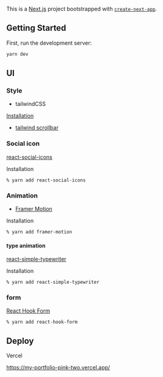 This is a [Next.js](https://nextjs.org/) project bootstrapped with [`create-next-app`](https://github.com/vercel/next.js/tree/canary/packages/create-next-app).

## Getting Started

First, run the development server:

```bash
yarn dev
```

## UI

### Style

- tailwindCSS

[Installation](https://tailwindcss.com/docs/guides/nextjs)

- [tailwind scrollbar](https://www.npmjs.com/package/tailwind-scrollbar)

### Social icon

[react-social-icons](https://jaketrent.github.io/react-social-icons/)

Installation

`% yarn add react-social-icons`

### Animation

- [Framer Motion](https://www.framer.com/motion/)

Installation

`% yarn add framer-motion`

#### type animation

[react-simple-typewriter](https://www.npmjs.com/package/react-simple-typewriter)

Installation

`% yarn add react-simple-typewriter`

### form

[React Hook Form](https://react-hook-form.com/)

`% yarn add react-hook-form`

## Deploy

Vercel

https://my-portfolio-pink-two.vercel.app/
